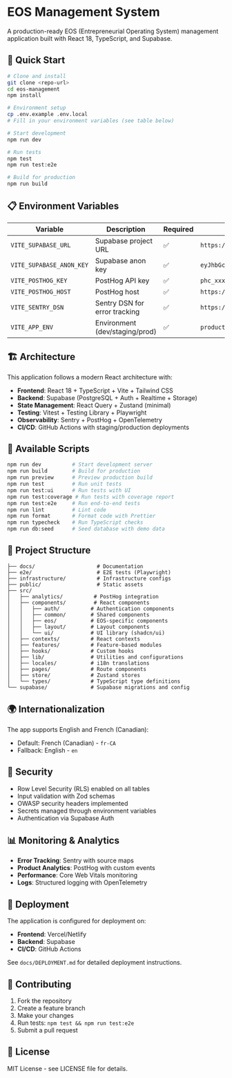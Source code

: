 
# EOS Management System

A production-ready EOS (Entrepreneurial Operating System) management application built with React 18, TypeScript, and Supabase.

## 🚀 Quick Start

```bash
# Clone and install
git clone <repo-url>
cd eos-management
npm install

# Environment setup
cp .env.example .env.local
# Fill in your environment variables (see table below)

# Start development
npm run dev

# Run tests
npm test
npm run test:e2e

# Build for production
npm run build
```

## 📋 Environment Variables

| Variable | Description | Required | Example |
|----------|-------------|----------|---------|
| `VITE_SUPABASE_URL` | Supabase project URL | ✅ | `https://xxx.supabase.co` |
| `VITE_SUPABASE_ANON_KEY` | Supabase anon key | ✅ | `eyJhbGciOiJIUzI1NiIs...` |
| `VITE_POSTHOG_KEY` | PostHog API key | ✅ | `phc_xxx` |
| `VITE_POSTHOG_HOST` | PostHog host | ✅ | `https://app.posthog.com` |
| `VITE_SENTRY_DSN` | Sentry DSN for error tracking | ✅ | `https://xxx@sentry.io/xxx` |
| `VITE_APP_ENV` | Environment (dev/staging/prod) | ✅ | `production` |

## 🏗️ Architecture

This application follows a modern React architecture with:
- **Frontend**: React 18 + TypeScript + Vite + Tailwind CSS
- **Backend**: Supabase (PostgreSQL + Auth + Realtime + Storage)
- **State Management**: React Query + Zustand (minimal)
- **Testing**: Vitest + Testing Library + Playwright
- **Observability**: Sentry + PostHog + OpenTelemetry
- **CI/CD**: GitHub Actions with staging/production deployments

## 🔧 Available Scripts

```bash
npm run dev          # Start development server
npm run build        # Build for production
npm run preview      # Preview production build
npm run test         # Run unit tests
npm run test:ui      # Run tests with UI
npm run test:coverage # Run tests with coverage report
npm run test:e2e     # Run end-to-end tests
npm run lint         # Lint code
npm run format       # Format code with Prettier
npm run typecheck    # Run TypeScript checks
npm run db:seed      # Seed database with demo data
```

## 📁 Project Structure

```
├── docs/                    # Documentation
├── e2e/                     # E2E tests (Playwright)
├── infrastructure/          # Infrastructure configs
├── public/                  # Static assets
├── src/
│   ├── analytics/          # PostHog integration
│   ├── components/         # React components
│   │   ├── auth/          # Authentication components
│   │   ├── common/        # Shared components
│   │   ├── eos/           # EOS-specific components
│   │   ├── layout/        # Layout components
│   │   └── ui/            # UI library (shadcn/ui)
│   ├── contexts/          # React contexts
│   ├── features/          # Feature-based modules
│   ├── hooks/             # Custom hooks
│   ├── lib/               # Utilities and configurations
│   ├── locales/           # i18n translations
│   ├── pages/             # Route components
│   ├── store/             # Zustand stores
│   └── types/             # TypeScript type definitions
└── supabase/              # Supabase migrations and config
```

## 🌍 Internationalization

The app supports English and French (Canadian):
- Default: French (Canadian) - `fr-CA`
- Fallback: English - `en`

## 🔐 Security

- Row Level Security (RLS) enabled on all tables
- Input validation with Zod schemas
- OWASP security headers implemented
- Secrets managed through environment variables
- Authentication via Supabase Auth

## 📊 Monitoring & Analytics

- **Error Tracking**: Sentry with source maps
- **Product Analytics**: PostHog with custom events
- **Performance**: Core Web Vitals monitoring
- **Logs**: Structured logging with OpenTelemetry

## 🚢 Deployment

The application is configured for deployment on:
- **Frontend**: Vercel/Netlify
- **Backend**: Supabase
- **CI/CD**: GitHub Actions

See `docs/DEPLOYMENT.md` for detailed deployment instructions.

## 🤝 Contributing

1. Fork the repository
2. Create a feature branch
3. Make your changes
4. Run tests: `npm test && npm run test:e2e`
5. Submit a pull request

## 📄 License

MIT License - see LICENSE file for details.
